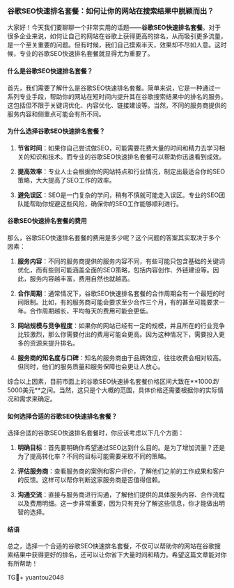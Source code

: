 ### 谷歌SEO快速排名套餐：如何让你的网站在搜索结果中脱颖而出？

大家好！今天我们要聊聊一个非常实用的话题——**谷歌SEO快速排名套餐**。对于很多企业来说，如何让自己的网站在谷歌上获得更高的排名，从而吸引更多流量，是一个至关重要的问题。但有时候，我们自己摸索半天，效果却不尽如人意。这时候，专业的谷歌SEO快速排名套餐就显得尤为重要了。

#### 什么是谷歌SEO快速排名套餐？

首先，我们需要了解什么是谷歌SEO快速排名套餐。简单来说，它是一种通过一系列专业手段，帮助你的网站在短时间内提升其在谷歌搜索结果中的排名的服务。这包括但不限于关键词优化、内容优化、链接建设等。当然，不同的服务商提供的服务内容和侧重点可能会有所不同。

#### 为什么选择谷歌SEO快速排名套餐？

1. **节省时间**：如果你自己尝试做SEO，可能需要花费大量的时间和精力去学习相关的知识和技术。而专业的谷歌SEO快速排名套餐可以帮助你迅速看到成效。
   
2. **提高效率**：专业人士会根据你的网站特点和行业情况，制定出最适合你的SEO策略，大大提高了SEO工作的效率。
   
3. **避免误区**：SEO是一门复杂的学问，稍有不慎就可能走入误区。专业的SEO团队能帮助你规避这些风险，确保你的SEO工作能够顺利进行。

#### 谷歌SEO快速排名套餐的费用

那么，谷歌SEO快速排名套餐的费用是多少呢？这个问题的答案其实取决于多个因素：

1. **服务内容**：不同的服务商提供的服务内容不同，有些可能只包含基础的关键词优化，而有些则可能涵盖全面的SEO策略，包括内容创作、外链建设等。因此，服务内容越丰富，费用自然也就越高。
   
2. **合作周期**：通常情况下，谷歌SEO快速排名套餐的合作周期会有一个最短的时间限制。比如，有的服务商可能会要求至少合作三个月，有的甚至可能要求一年。合作周期越长，平均每天的费用可能会更低。
   
3. **网站规模与竞争程度**：如果你的网站已经有一定的规模，并且所在的行业竞争比较激烈，那么你需要付出的费用可能会更高。因为这种情况下，需要投入更多的资源来提升排名。
   
4. **服务商的知名度与口碑**：知名的服务商由于品牌效应，往往收费会相对较高。但同时，他们的服务质量和服务保障也会更让人放心。

综合以上因素，目前市面上的谷歌SEO快速排名套餐价格区间大致在**$1000到$5000美元**之间。当然，这只是个大概的范围，具体价格还需要根据你的实际情况和需求来确定。

#### 如何选择合适的谷歌SEO快速排名套餐？

选择合适的谷歌SEO快速排名套餐时，你应该考虑以下几个方面：

1. **明确目标**：首先要明确你希望通过SEO达到什么目的。是为了增加流量？还是为了提高转化率？不同的目标可能需要采取不同的策略。
   
2. **评估服务商**：查看服务商的案例和客户评价，了解他们之前的工作成果和客户的反馈。这样可以帮你判断这家服务商是否值得信赖。
   
3. **沟通交流**：直接与服务商进行沟通，了解他们提供的具体服务内容、合作流程以及费用明细。这一步非常重要，因为只有充分了解这些信息，你才能做出明智的选择。

#### 结语

总之，选择一个合适的谷歌SEO快速排名套餐，不仅可以帮助你的网站在谷歌搜索结果中获得更好的排名，还可以让你省下大量时间和精力。希望这篇文章能对你有所帮助！

TG💪+ yuantou2048